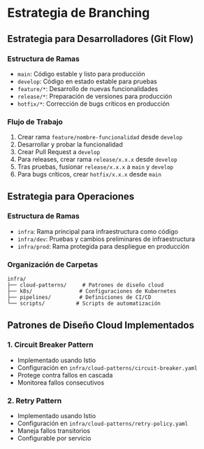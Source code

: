# Estrategia de Branching

## Estrategia para Desarrolladores (Git Flow)

### Estructura de Ramas
- `main`: Código estable y listo para producción
- `develop`: Código en estado estable para pruebas
- `feature/*`: Desarrollo de nuevas funcionalidades
- `release/*`: Preparación de versiones para producción
- `hotfix/*`: Corrección de bugs críticos en producción

### Flujo de Trabajo
1. Crear rama `feature/nombre-funcionalidad` desde `develop`
2. Desarrollar y probar la funcionalidad
3. Crear Pull Request a `develop`
4. Para releases, crear rama `release/x.x.x` desde `develop`
5. Tras pruebas, fusionar `release/x.x.x` a `main` y `develop`
6. Para bugs críticos, crear `hotfix/x.x.x` desde `main`

## Estrategia para Operaciones

### Estructura de Ramas
- `infra`: Rama principal para infraestructura como código
- `infra/dev`: Pruebas y cambios preliminares de infraestructura
- `infra/prod`: Rama protegida para despliegue en producción

### Organización de Carpetas
```
infra/
├── cloud-patterns/     # Patrones de diseño cloud
├── k8s/               # Configuraciones de Kubernetes
├── pipelines/         # Definiciones de CI/CD
└── scripts/          # Scripts de automatización
```

## Patrones de Diseño Cloud Implementados

### 1. Circuit Breaker Pattern
- Implementado usando Istio
- Configuración en `infra/cloud-patterns/circuit-breaker.yaml`
- Protege contra fallos en cascada
- Monitorea fallos consecutivos

### 2. Retry Pattern
- Implementado usando Istio
- Configuración en `infra/cloud-patterns/retry-policy.yaml`
- Maneja fallos transitorios
- Configurable por servicio 